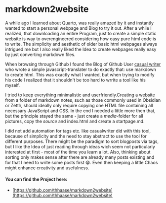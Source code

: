 # markdown2website

A while ago I learned about Quarto, was really amazed by it and instantly wanted to start a personal webpage and Blog to try it out. After a while I realized, that downloading an entire Program, just to create a simple static website is way to overengineered considering how easy pure html code is to write. The simplicity and aesthetic of older basic html webpages always intrigued me but I also really liked the Idea to create webpages really easy by just converting markdown files. 


When browsing through Github I found the Blog of Github User [casual writer](https://casualwriter.github.io/blog/) who wrote a simple javascript-translater to do exactly that: use markdown to create html. This was exactly what I wanted, but when trying to modify his code I realized that it shouldn't be too hard to wrrite a tool like his myself.  


I tried to keep everything minimalistic and userfriendly.Creating a website from a folder of markdown notes, such as those commonly used in Obsidian or Zettlr, should ideally only require copying one HTML file containing all necessary JavaScript and CSS. In the end I needed a little more then that, but the principle stayed the same - just create a _media_-folder for all pictures, copy the _source_ and index.html and create a startpage.md. 


I did not add automation for tags etc. like casualwriter did with this tool, because of simplicity and the need to stay abstract to use the tool for different purposes. There might be the paradigm to sort blogposts via tags, but I like the Idea of just reading through ideas wich seem not particularly interested at first - most of the time you learn a lot. Also, thinking about sorting only makes sense after there are already many posts existing and for that I need to write some posts first 😁. Even then keeping a little Chaos might enhance creativity and usefulness.



#### You can find the Project here:
- [https://github.com/thhaase/markdown2website](https://github.com/thhaase/markdown2website)
